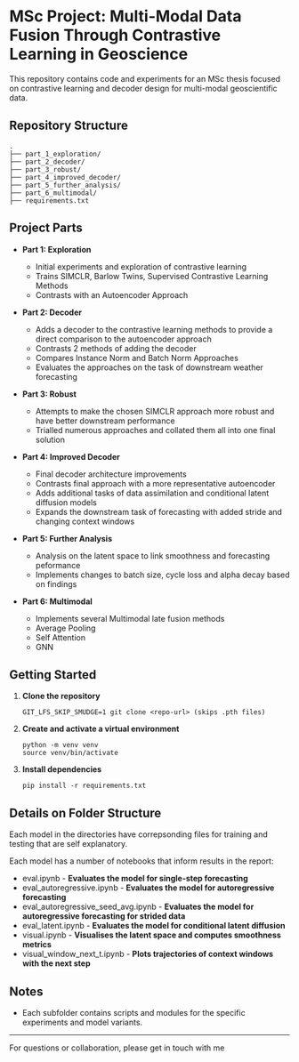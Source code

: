 # MSc Project: Multi-Modal Data Fusion Through Contrastive Learning in Geoscience

This repository contains code and experiments for an MSc thesis focused on contrastive learning and decoder design for multi-modal geoscientific data.

## Repository Structure

```
.
├── part_1_exploration/
├── part_2_decoder/
├── part_3_robust/
├── part_4_improved_decoder/
├── part_5_further_analysis/
├── part_6_multimodal/
├── requirements.txt
```

## Project Parts

- **Part 1: Exploration**
    - Initial experiments and exploration of contrastive learning
    - Trains SIMCLR, Barlow Twins, Supervised Contrastive Learning Methods
    - Contrasts with an Autoencoder Approach

- **Part 2: Decoder**
    - Adds a decoder to the contrastive learning methods to provide a direct comparison to the autoencoder approach
    - Contrasts 2 methods of adding the decoder
    - Compares Instance Norm and Batch Norm Approaches
    - Evaluates the approaches on the task of downstream weather forecasting

- **Part 3: Robust**
    - Attempts to make the chosen SIMCLR approach more robust and have better downstream performance
    - Trialled numerous approaches and collated them all into one final solution

- **Part 4: Improved Decoder**
    - Final decoder architecture improvements
    - Contrasts final approach with a more representative autoencoder
    - Adds additional tasks of data assimilation and conditional latent diffusion models
    - Expands the downstream task of forecasting with added stride and changing context windows 

- **Part 5: Further Analysis**
    - Analysis on the latent space to link smoothness and forecasting peformance
    - Implements changes to batch size, cycle loss and alpha decay based on findings


- **Part 6: Multimodal**
    - Implements several Multimodal late fusion methods
    - Average Pooling
    - Self Attention
    - GNN

## Getting Started

1. **Clone the repository**
    ```
    GIT_LFS_SKIP_SMUDGE=1 git clone <repo-url> (skips .pth files)
    ```

2. **Create and activate a virtual environment**
    ```
    python -m venv venv
    source venv/bin/activate
    ```

3. **Install dependencies**
    ```
    pip install -r requirements.txt
    ```


## Details on Folder Structure

Each model in the directories have correpsonding files for training and testing that are self explanatory.

Each model has a number of notebooks that inform results in the report:

- eval.ipynb - **Evaluates the model for single-step forecasting**
- eval_autoregressive.ipynb - **Evaluates the model for autoregressive forecasting**
- eval_autoregressive_seed_avg.ipynb -  **Evaluates the model for autoregressive forecasting for strided data**
- eval_latent.ipynb - **Evaluates the model for conditional latent diffusion**
- visual.ipynb - **Visualises the latent space and computes smoothness metrics**
- visual_window_next_t.ipynb - **Plots trajectories of context windows with the next step**


## Notes

- Each subfolder contains scripts and modules for the specific experiments and model variants.

---
For questions or collaboration, please get in touch with me
